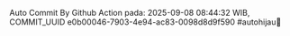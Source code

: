 Auto Commit By Github Action pada: 2025-09-08 08:44:32 WIB, COMMIT_UUID e0b00046-7903-4e94-ac83-0098d8d9f590 #autohijau🗿
